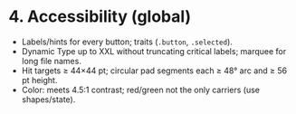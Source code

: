 # 4. Accessibility (global)

- Labels/hints for every button; traits (`.button`, `.selected`).
- Dynamic Type up to XXL without truncating critical labels; marquee for long file names.
- Hit targets ≥ 44×44 pt; circular pad segments each ≥ 48° arc and ≥ 56 pt height.
- Color: meets 4.5:1 contrast; red/green not the only carriers (use shapes/state).